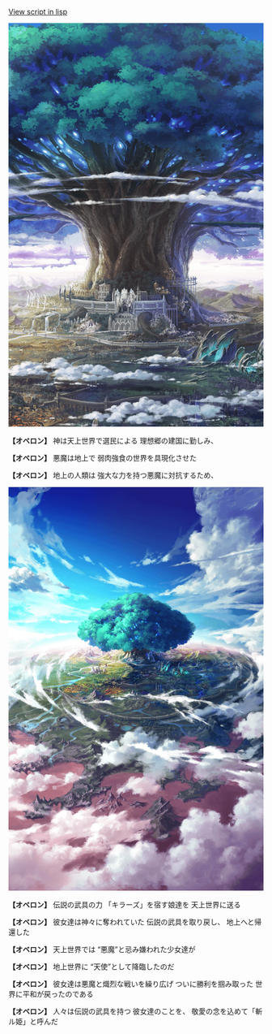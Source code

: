 [View script in lisp](../scripts/1100201.txt)

![multi.png](../images/backgrounds/multi.png)

**【オベロン】**
神は天上世界で選民による
理想郷の建国に勤しみ、

**【オベロン】**
悪魔は地上で
弱肉強食の世界を具現化させた

**【オベロン】**
地上の人類は
強大な力を持つ悪魔に対抗するため、

![aerial_shoot.png](../images/backgrounds/aerial_shoot.png)

**【オベロン】**
伝説の武具の力
「キラーズ」を宿す娘達を
天上世界に送る

**【オベロン】**
彼女達は神々に奪われていた
伝説の武具を取り戻し、
地上へと帰還した

**【オベロン】**
天上世界では
“悪魔”と忌み嫌われた少女達が

**【オベロン】**
地上世界に
“天使”として降臨したのだ

**【オベロン】**
彼女達は悪魔と熾烈な戦いを繰り広げ
ついに勝利を掴み取った
世界に平和が戻ったのである

**【オベロン】**
人々は伝説の武具を持つ
彼女達のことを、
敬愛の念を込めて「斬ル姫」と呼んだ